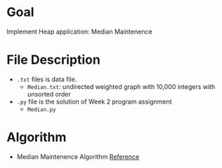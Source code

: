 # Goal
Implement Heap application: Median Maintenence
# File Description
- `.txt` files is data file.
  - `Median.txt`: undirected weighted graph with 10,000 integers with unsorted order
- `.py` file is the solution of Week 2 program assignment
  - `Median.py`
  
# Algorithm
- Median Maintenence Algorithm [Reference](https://github.com/Sahilofficial/Algorithms/blob/main/Graph%20Search%20Shortest%20Paths%20and%20Data-Structures/Lecture%20Slides/12.2-slides_algo-ds-heaps-basics_typed.pdf)

